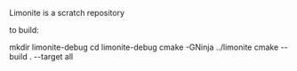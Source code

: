 Limonite is a scratch repository

to build:

mkdir limonite-debug
cd limonite-debug
cmake -GNinja ../limonite
cmake --build . --target all